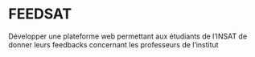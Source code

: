 # FEEDSAT
Développer une plateforme web permettant aux étudiants de l’INSAT de donner leurs feedbacks concernant les professeurs de l’institut
